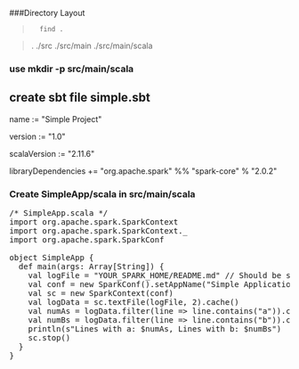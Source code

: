 ###Directory Layout

>    	find .

> 	.
> 	./src
> 	./src/main
> 	./src/main/scala

### use mkdir -p src/main/scala

## create sbt file simple.sbt

name := "Simple Project"

version := "1.0"

scalaVersion := "2.11.6"

libraryDependencies += "org.apache.spark" %% "spark-core" % "2.0.2"

### Create SimpleApp/scala in src/main/scala

<pre>
/* SimpleApp.scala */
import org.apache.spark.SparkContext
import org.apache.spark.SparkContext._
import org.apache.spark.SparkConf

object SimpleApp {
  def main(args: Array[String]) {
    val logFile = "YOUR_SPARK_HOME/README.md" // Should be some file on your system
    val conf = new SparkConf().setAppName("Simple Application")
    val sc = new SparkContext(conf)
    val logData = sc.textFile(logFile, 2).cache()
    val numAs = logData.filter(line => line.contains("a")).count()
    val numBs = logData.filter(line => line.contains("b")).count()
    println(s"Lines with a: $numAs, Lines with b: $numBs")
    sc.stop()
  }
}
</pre>

